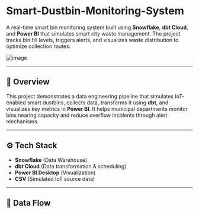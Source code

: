 # Smart-Dustbin-Monitoring-System
A real-time smart bin monitoring system built using **Snowflake**, **dbt Cloud**, and **Power BI** that simulates smart city waste management. The project tracks bin fill levels, triggers alerts, and visualizes waste distribution to optimize collection routes.


![image](https://github.com/user-attachments/assets/a1aca4c7-a008-4154-9782-4a7e49db37e3)

---

## 📌 Overview

This project demonstrates a data engineering pipeline that simulates IoT-enabled smart dustbins, collects data, transforms it using **dbt**, and visualizes key metrics in **Power BI**. It helps municipal departments monitor bins nearing capacity and reduce overflow incidents through alert mechanisms.

---

## ⚙️ Tech Stack

- **Snowflake** (Data Warehouse)
- **dbt Cloud** (Data transformation & scheduling)
- **Power BI Desktop** (Visualization)
- **CSV** (Simulated IoT source data)

---

## 🔁 Data Flow

